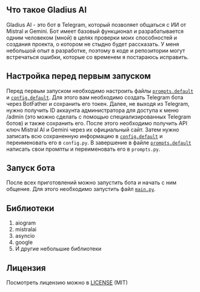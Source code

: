 ## Что такое Gladius AI
Gladius AI - это бот в Telegram, который позволяет общаться с ИИ от Mistral и Gemini. Бот имеет базовый функционал и разрабатывается одним человеком (мной) в целях проверки моих способностей и создания проекта, о котором не стыдно будет рассказать. У меня небольшой опыт в разработке, поэтому в коде и репозитории могут встречаться ошибки, которые со временем я постараюсь исправить.
## Настройка перед первым запуском
Перед первым запуском необходимо настроить файлы [`prompts.default`](prompts.default) и [`config.default`](config.default). Для этого вам необходимо создать Telegram бота через BotFather и сохранить его токен. Далее, не выходя из Telegram, нужно получить ID аккаунта администратора для доступа к меню /admin (это можно сделать с помощью специализированных Telegram ботов) и также сохранить его. После этого необходимо получить API ключ Mistral AI и Gemini через их официальный сайт.
Затем нужно записать всю сохраненную информацию в [`config.default`](config.default) и переименовать его в `config.py`. В завершение в файле [`prompts.default`](prompts.default) написать свои промпты и переименовать его в `prompts.py`.
## Запуск бота
После всех приготовлений можно запустить бота и начать с ним общение. Для этого необходимо запустить файл [`main.py`](main.py).
## Библиотеки
1) aiogram
2) mistralai
3) asyncio
4) google
5) И другие небольшие библиотеки
## Лицензия
Посмотреть лицензию можно в [LICENSE](LICENSE.md) (MIT)